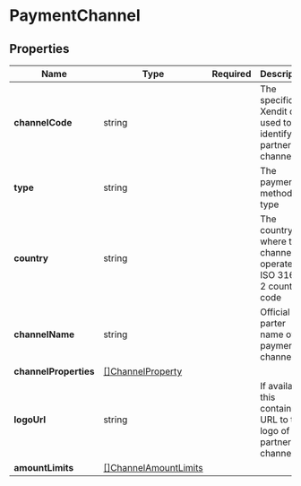 # PaymentChannel



## Properties

| Name | Type | Required | Description |
| ------------ | ------------- | ------------- | ------------- |
| **channelCode** | string |  | The specific Xendit code used to identify the partner channel |
**type** | string |  | The payment method type |
**country** | string |  | The country where the channel operates  in ISO 3166-2 country code |
**channelName** | string |  | Official parter name of the payment channel |
**channelProperties** | [[]ChannelProperty](ChannelProperty.md) |  |  |
**logoUrl** | string |  | If available, this contains a URL to the logo of the partner channel |
**amountLimits** | [[]ChannelAmountLimits](ChannelAmountLimits.md) |  |  |


